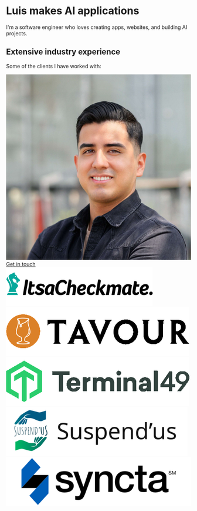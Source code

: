 # Luis makes AI applications

I'm a software engineer who loves creating apps, websites, and building AI projects.

## Extensive industry experience

Some of the clients I have worked with:


<img class="rounded-full w-24 md:w-32 m-auto mb-8" src="/img/portrait_small.jpeg" alt="Luis Sanchez portrait" />

<a href="#contact" class="w-full flex items-center justify-center px-8 py-3 border border-transparent text-base font-medium rounded-md text-white bg-indigo-600 hover:bg-indigo-700 md:py-4 md:text-lg md:px-10">
  Get in touch
</a>
<div class="mt-16">
  <div class="mx-auto max-w-md px-4 sm:max-w-3xl sm:px-6 lg:px-8 lg:max-w-7xl">
    <div class="lg:grid lg:grid-cols-2 lg:gap-24 lg:items-center">
      <div></div>
      <div class="grid grid-cols-2 gap-0.5 md:grid-cols-3 lg:grid-cols-2">
        <div class="col-span-1 flex justify-center py-8 px-8 bg-gray-50">
          <img class="max-h-12" src="/img/checkmate.png" alt="ItsaCheckmate" />
        </div>
        <div class="col-span-1 flex justify-center py-8 px-8 bg-gray-50">
          <img class="max-h-12" src="/img/tavour.png" alt="Tavour" />
        </div>
        <div class="col-span-1 flex justify-center py-8 px-8 bg-gray-50">
          <img class="max-h-12" src="/img/t49.png" alt="Terminal49" />
        </div>
        <div class="col-span-1 flex justify-center py-8 px-8 bg-gray-50">
          <img class="max-h-12" src="/img/suspendus-h.png" alt="Suspend'us" />
        </div>
        <div class="col-span-1 flex justify-center py-8 px-8 bg-gray-50">
          <img class="max-h-12" src="/img/syncta-h.png" alt="Syncta" />
        </div>
        <div class="col-span-1 flex justify-center py-8 px